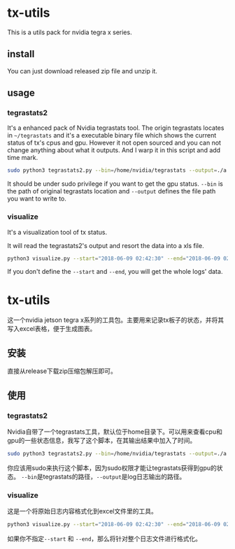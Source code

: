 # tx-utils
This is a utils pack for nvidia tegra x series.

## install 

You can just download released zip file and unzip it.

## usage

### tegrastats2

It's a enhanced pack of Nvidia tegrastats tool. The origin tegrastats locates in `~/tegrastats` and it's a executable binary file which shows the current status of tx's cpus and gpu. However it not open sourced and you can not change anything about what it outputs. And I warp it in this script and add time mark. 
 
 ```bash
 sudo python3 tegrastats2.py --bin=/home/nvidia/tegrastats --output=./a.log
 ```
It should be under sudo privilege if you want to get the gpu status.
`--bin` is the path of original tegrastats location and `--output` defines the file path you want to write to.

### visualize

It's a visualization tool of tx status.

It will read the tegrastats2's output and resort the data into a xls file.

```bash
python3 visualize.py --start="2018-06-09 02:42:30" --end="2018-06-09 02:43:15" --input="/home/find/ddown/a.log" --output=./freq.xls
```

If you don't define the `--start` and `--end`, you will get the whole logs' data.

# tx-utils

这一个nvidia jetson tegra x系列的工具包。主要用来记录tx板子的状态，并将其写入excel表格，便于生成图表。

## 安装

直接从release下载zip压缩包解压即可。

## 使用

### tegrastats2

Nvidia自带了一个tegrastats工具，默认位于home目录下。可以用来查看cpu和gpu的一些状态信息，我写了这个脚本，在其输出结果中加入了时间。

 ```bash
 sudo python3 tegrastats2.py --bin=/home/nvidia/tegrastats --output=./a.log
 ```

你应该用sudo来执行这个脚本，因为sudo权限才能让tegrastats获得到gpu的状态。
`--bin`是tegrastats的路径，`--output`是log日志输出的路径。

### visualize

这是一个将原始日志内容格式化到excel文件里的工具。

```bash
python3 visualize.py --start="2018-06-09 02:42:30" --end="2018-06-09 02:43:15" --input="/home/find/ddown/a.log" --output=./freq.xls
```
如果你不指定`--start` 和 `--end`，那么将针对整个日志文件进行格式化。
